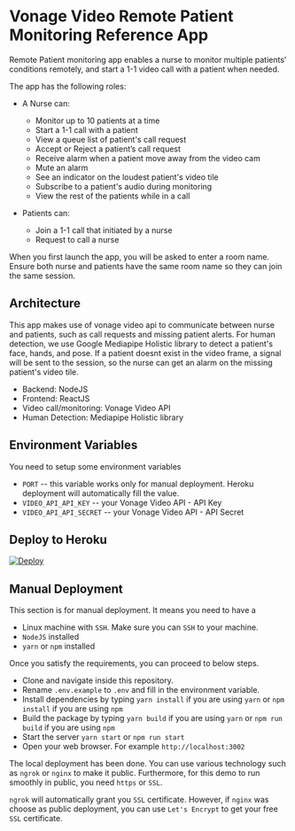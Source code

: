 # Vonage Video Remote Patient Monitoring Reference App

Remote Patient monitoring app enables a nurse to monitor multiple patients' conditions remotely, and start a 1-1 video call with a patient when needed.

The app has the following roles:
- A Nurse can:
  - Monitor up to 10 patients at a time
  - Start a 1-1 call with a patient
  - View a queue list of patient's call request 
  - Accept or Reject a patient’s call request
  - Receive alarm when a patient move away from the video cam
  - Mute an alarm
  - See an indicator on the loudest patient's video tile
  - Subscribe to a patient's audio during monitoring
  - View the rest of the patients while in a call
  
- Patients can:
  - Join a 1-1 call that initiated by a nurse
  - Request to call a nurse

When you first launch the app, you will be asked to enter a room name. Ensure both nurse and patients have the same room name so they can join the same session.

## Architecture
This app makes use of vonage video api to communicate between nurse and patients, such as call requests and missing patient alerts. 
For human detection, we use Google Mediapipe Holistic library to detect a patient's face, hands, and pose. If a patient doesnt exist in the video frame, a signal will be sent to the session, so the nurse can get an alarm on the missing patient's video tile.
  - Backend: NodeJS
  - Frontend: ReactJS
  - Video call/monitoring: Vonage Video API
  - Human Detection: Mediapipe Holistic library

## Environment Variables
You need to setup some environment variables 

  - `PORT` -- this variable works only for manual deployment. Heroku deployment will automatically fill the value.
  - `VIDEO_API_API_KEY` -- your Vonage Video API - API Key
  - `VIDEO_API_API_SECRET` -- your Vonage Video API - API Secret

## Deploy to Heroku
[![Deploy](https://www.herokucdn.com/deploy/button.svg)](https://heroku.com/deploy?template=https://github.com/nexmo-se/remote-patient-monitoring)

## Manual Deployment
This section is for manual deployment. It means you need to have a 
  
  - Linux machine with `SSH`. Make sure you can `SSH` to your machine.
  - `NodeJS` installed
  - `yarn` or `npm` installed

Once you satisfy the requirements, you can proceed to below steps.
  
  - Clone and navigate inside this repository.
  - Rename `.env.example` to `.env` and fill in the environment variable.
  - Install dependencies by typing `yarn install` if you are using `yarn` or `npm install` if you are using `npm`
  - Build the package by typing `yarn build` if you are using `yarn` or `npm run build` if you are using `npm`
  - Start the server `yarn start` or `npm run start`
  - Open your web browser. For example `http://localhost:3002`

The local deployment has been done. You can use various technology such as `ngrok` or `nginx` to make it public. Furthermore, for this demo to run smoothly in public, you need `https` or `SSL`. 

`ngrok` will automatically grant you `SSL` certificate. However, if `nginx` was choose as public deployment, you can use `Let's Encrypt` to get your free `SSL` certificate.
